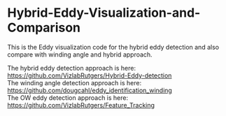 # Hybrid-Eddy-Visualization-and-Comparison
This is the Eddy visualization code for the hybrid eddy detection and also compare with winding angle and hybrid approach.

The hybrid eddy detection approach is here: https://github.com/VizlabRutgers/Hybrid-Eddy-detection  
The winding angle detection approach is here: https://github.com/dougcahl/eddy_identification_winding  
The OW eddy detection approach is here: https://github.com/VizlabRutgers/Feature_Tracking  
